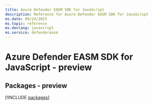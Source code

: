 ```yaml
---
title: Azure Defender EASM SDK for JavaScript
description: Reference for Azure Defender EASM SDK for JavaScript
ms.date: 09/24/2025
ms.topic: reference
ms.devlang: javascript
ms.service: defendereasm
---
```

# Azure Defender EASM SDK for JavaScript - preview
## Packages - preview
[!INCLUDE [packages](defender-easm-index.md)]